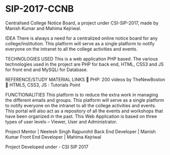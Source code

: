 # SIP-2017-CCNB
Centralised College Notice Board, a project under CSI-SIP-2017, made by Manish Kumar and Mahima Kejriwal.

IDEA
There is always a need for a centralized online notice board for any college/institution.
This platform will serve as a single platform to notify everyone on the intranet to all the college activities and events.

TECHNOLOGIES USED
This is a web application PHP based. The various technologies used in the project are PHP for back end, HTML, CSS3 and JS for front end and MySQLi for Database.

REFERENCE/STUDY MATERIAL LINKS
 PHP: 200 videos by TheNewBoston
 HTML5, CSS3, JS : Tutorials Point

FUNCTIONALITIES
This platform is to reduce the extra work in managing the different emails and groups. This platform will serve as a single platform to notify everyone on the intranet to all the college activities and events. This portal will also act as a repository of all the events and workshops that have been organized in the past. This Web Application is based on three types of user levels – Viewer, User and Administrator.

Project Mentor | Neelesh Singh Rajpurohit
Back End Developer | Manish Kumar
Front End Developer | Mahima Kejriwal 

Project Developed under - CSI SIP 2017
